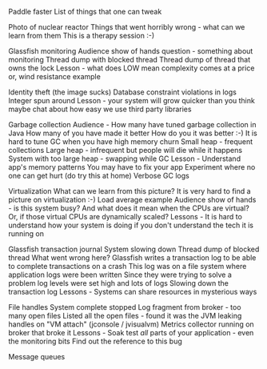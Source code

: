 Paddle faster
	List of things that one can tweak

Photo of nuclear reactor
	Things that went horribly wrong - what can we learn from them
	This is a therapy session :-)
	
Glassfish monitoring
	Audience show of hands question - something about monitoring
	Thread dump with blocked thread
	Thread dump of thread that owns the lock
	Lesson - 
		what does LOW mean
		complexity comes at a price
		or, wind resistance example
		
Identity theft (the image sucks)
	Database constraint violations in logs
	Integer spun around
	Lesson -
		your system will grow quicker than you think
		maybe chat about how easy we use third party libraries
		
Garbage collection
	Audience -
		How many have tuned garbage collection in Java
		How many of you have made it better
		How do you it was better :-)
	It is hard to tune GC when you have high memory churn
	Small heap - frequent collections
	Large heap - infrequent but people will die while it happens
	System with too large heap - swapping while GC
	Lesson -
		Understand app's memory patterns
		You may have to fix your app
		Experiment where no one can get hurt (do try this at home)
		Verbose GC logs
		
Virtualization
	What can we learn from this picture?  It is very hard to find a picture on virtualization :-)
	Load average example
	Audience show of hands - is this system busy?
	And what does it mean when the CPUs are virtual?
	Or, if those virtual CPUs are dynamically scaled?
	Lessons -
		It is hard to understand how your system is doing if you don't understand the tech it is running on
		
Glassfish transaction journal
	System slowing down
	Thread dump of blocked thread
	What went wrong here?
		Glassfish writes a transaction log to be able to complete transactions on a crash
		This log was on a file system where application logs were been written
		Since they were trying to solve a problem log levels were set high and lots of logs
		Slowing down the transaction log
	Lessons -
		Systems can share resources in mysterious ways
		
File handles
	System complete stopped
	Log fragment from broker - too many open files
	Listed all the open files - found it was the JVM leaking handles on "VM attach" (jconsole / jvisualvm)
	Metrics collector running on broker that broke it
	Lessons -
		Soak test *all* parts of your application - even the monitoring bits
	Find out the reference to this bug
		
Message queues
